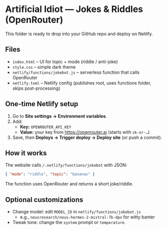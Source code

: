 # Artificial Idiot — Jokes & Riddles (OpenRouter)

This folder is ready to drop into your GitHub repo and deploy on Netlify.

## Files
- `index.html` – UI for topic + mode (riddle / anti-joke)
- `style.css` – simple dark theme
- `netlify/functions/jokebot.js` – serverless function that calls OpenRouter
- `netlify.toml` – Netlify config (publishes root, uses functions folder, skips post-processing)

## One‑time Netlify setup
1. Go to **Site settings → Environment variables**.
2. Add:
   - **Key:** `OPENROUTER_API_KEY`
   - **Value:** your key from https://openrouter.ai (starts with `sk-or-…`)
3. Save, then **Deploys → Trigger deploy → Deploy site** (or push a commit).

## How it works
The website calls `/.netlify/functions/jokebot` with JSON:
```json
{ "mode": "riddle", "topic": "bananas" }
```
The function uses OpenRouter and returns a short joke/riddle.

## Optional customizations
- Change model: edit `MODEL_ID` in `netlify/functions/jokebot.js`
  - e.g., `nousresearch/nous-hermes-2-mistral-7b-dpo` for witty banter
- Tweak tone: change the `system` prompt or `temperature`.
